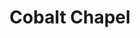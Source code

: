 ---
title: "Cobalt Chapel"
summary: "Cobalt Chapel was formed in 2014 by London-based vocalist and actress Cecilia Fage and Sheffield-based musician Jarrod Gosling ."
slug: "cobalt-chapel"
image: "cobalt-chapel.jpg"
apple_music_artist_url: "https://music.apple.com/gb/artist/cobalt-chapel/1164183119"
wikipedia_url: "none"
---